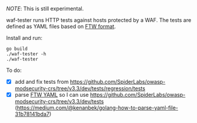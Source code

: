 *NOTE*: This is still experimental.

waf-tester runs HTTP tests against hosts protected by a WAF. The tests are defined as YAML files based on [FTW format](https://github.com/CRS-support/ftw/blob/master/docs/YAMLFormat.md).

Install and run:

```
go build
./waf-tester -h
./waf-tester
```

To do:

* [x] add and fix tests from https://github.com/SpiderLabs/owasp-modsecurity-crs/tree/v3.3/dev/tests/regression/tests
* [x] parse [FTW YAML](https://github.com/CRS-support/ftw/blob/master/docs/YAMLFormat.md) so I can use https://github.com/SpiderLabs/owasp-modsecurity-crs/tree/v3.3/dev/tests (https://medium.com/@kenanbek/golang-how-to-parse-yaml-file-31b78141bda7)
